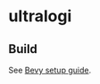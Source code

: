 # ultralogi

## Build

See [Bevy setup guide](https://bevyengine.org/learn/book/getting-started/setup/).
